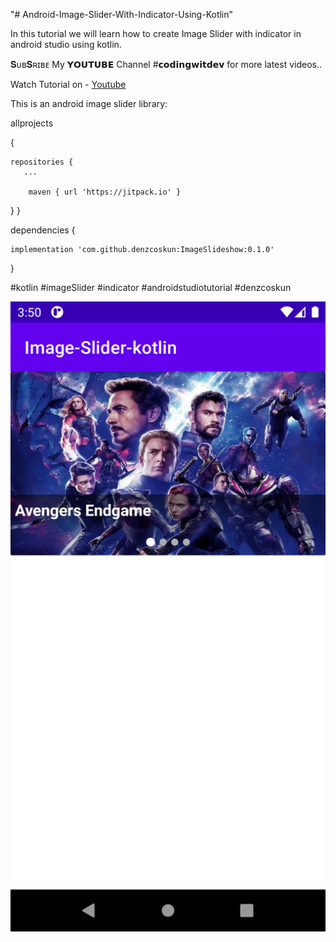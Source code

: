 "# Android-Image-Slider-With-Indicator-Using-Kotlin" 

In this tutorial we will learn how to create Image Slider with indicator in android studio using kotlin.


𝐒ᴜʙ𝐒ʀɪʙᴇ My 𝗬𝗢𝗨𝗧𝗨𝗕𝗘  Channel #𝗰𝗼𝗱𝗶𝗻𝗴𝘄𝗶𝘁𝗱𝗲𝘃 for more latest videos..


Watch Tutorial on -
[Youtube](https://youtu.be/68G2qKrfSJw)




This is an android image slider library:


allprojects


{

    repositories {
       ...
       
        maven { url 'https://jitpack.io' }
   
  } }





dependencies 
{

	implementation 'com.github.denzcoskun:ImageSlideshow:0.1.0'
}




#kotlin #imageSlider #indicator #androidstudiotutorial #denzcoskun


![GitHub Logo](/image_slider-kotlin.png)
